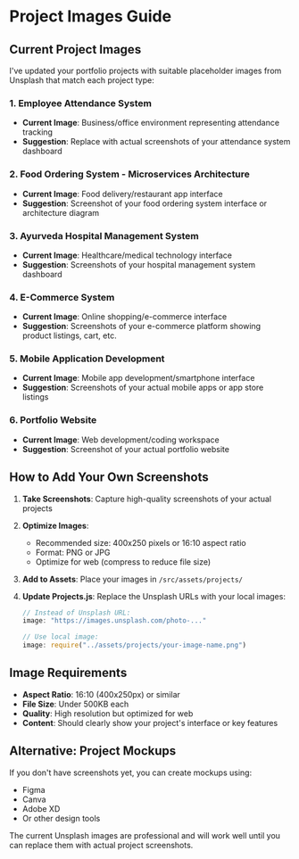 # Project Images Guide

## Current Project Images

I've updated your portfolio projects with suitable placeholder images from Unsplash that match each project type:

### 1. Employee Attendance System
- **Current Image**: Business/office environment representing attendance tracking
- **Suggestion**: Replace with actual screenshots of your attendance system dashboard

### 2. Food Ordering System - Microservices Architecture
- **Current Image**: Food delivery/restaurant app interface
- **Suggestion**: Screenshot of your food ordering system interface or architecture diagram

### 3. Ayurveda Hospital Management System
- **Current Image**: Healthcare/medical technology interface
- **Suggestion**: Screenshots of your hospital management system dashboard

### 4. E-Commerce System
- **Current Image**: Online shopping/e-commerce interface
- **Suggestion**: Screenshots of your e-commerce platform showing product listings, cart, etc.

### 5. Mobile Application Development
- **Current Image**: Mobile app development/smartphone interface
- **Suggestion**: Screenshots of your actual mobile apps or app store listings

### 6. Portfolio Website
- **Current Image**: Web development/coding workspace
- **Suggestion**: Screenshot of your actual portfolio website

## How to Add Your Own Screenshots

1. **Take Screenshots**: Capture high-quality screenshots of your actual projects
2. **Optimize Images**: 
   - Recommended size: 400x250 pixels or 16:10 aspect ratio
   - Format: PNG or JPG
   - Optimize for web (compress to reduce file size)

3. **Add to Assets**: Place your images in `/src/assets/projects/`

4. **Update Projects.js**: Replace the Unsplash URLs with your local images:
   ```javascript
   // Instead of Unsplash URL:
   image: "https://images.unsplash.com/photo-..."
   
   // Use local image:
   image: require("../assets/projects/your-image-name.png")
   ```

## Image Requirements

- **Aspect Ratio**: 16:10 (400x250px) or similar
- **File Size**: Under 500KB each
- **Quality**: High resolution but optimized for web
- **Content**: Should clearly show your project's interface or key features

## Alternative: Project Mockups

If you don't have screenshots yet, you can create mockups using:
- Figma
- Canva
- Adobe XD
- Or other design tools

The current Unsplash images are professional and will work well until you can replace them with actual project screenshots.
